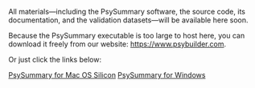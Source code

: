 All materials—including the PsySummary software, the source code, its documentation, and the validation datasets—will be available here soon.

Because the PsySummary executable is too large to host here, you can download it freely from our website: https://www.psybuilder.com.

Or just click the links below:

[PsySummary for Mac OS Silicon](http://yzhangpsy.myds.me:8000/dist/PsySummary20250424014010MacSilicon.dmg)
[PsySummary for Windows](http://yzhangpsy.myds.me:8000/dist/PsySummary20250424011013Win.zip)
